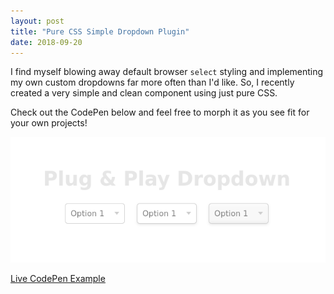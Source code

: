 ```yaml
---
layout: post
title: "Pure CSS Simple Dropdown Plugin"
date: 2018-09-20
---
```



I find myself blowing away default browser `select` styling and implementing my own custom dropdowns far more often than I'd like. So, I recently created a very simple and clean component using just pure CSS.

Check out the CodePen below and feel free to morph it as you see fit for your own projects!

![Three dropdown elements styled differently](/public/images/plug-play.png)

[Live CodePen Example](https://codepen.io/bradleytaunt/pen/rZPzWy/)
